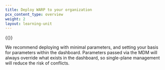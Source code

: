 ```yaml
---
title: Deploy WARP to your organization
pcx_content_type: overview
weight: 2
layout: learning-unit
---
```


{{<render file="warp/_deployment-options.md" productFolder="cloudflare-one">}}

 We recommend deploying with minimal parameters, and setting your basis for parameters within the dashboard. Parameters passed via the MDM will always override what exists in the dashboard, so single-plane management will reduce the risk of conflicts.